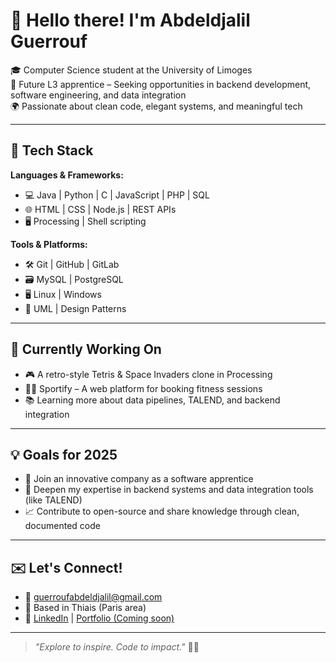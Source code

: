 # 👋 Hello there! I'm Abdeldjalil Guerrouf

🎓 Computer Science student at the University of Limoges  
🚀 Future L3 apprentice – Seeking opportunities in backend development, software engineering, and data integration  
🌍 Passionate about clean code, elegant systems, and meaningful tech

---

## 🔧 Tech Stack

**Languages & Frameworks:**

- 💻 Java | Python | C | JavaScript | PHP | SQL  
- 🌐 HTML | CSS | Node.js | REST APIs  
- 🖥️ Processing | Shell scripting

**Tools & Platforms:**

- 🛠️ Git | GitHub | GitLab  
- 🗃️ MySQL | PostgreSQL  
- 🖥️ Linux | Windows  
- 🧩 UML | Design Patterns

---

## 🌱 Currently Working On

- 🎮 A retro-style Tetris & Space Invaders clone in Processing  
- 🧘‍♂️ Sportify – A web platform for booking fitness sessions  
- 📚 Learning more about data pipelines, TALEND, and backend integration

---

## 💡 Goals for 2025

- 🔁 Join an innovative company as a software apprentice  
- 🌱 Deepen my expertise in backend systems and data integration tools (like TALEND)  
- 📈 Contribute to open-source and share knowledge through clean, documented code

---

## ✉️ Let's Connect!

- 📧 guerroufabdeldjalil@gmail.com  
- 📍 Based in Thiais (Paris area)  
- 🔗 [LinkedIn](#) | [Portfolio (Coming soon)](#)

---

> _"Explore to inspire. Code to impact."_ 🌊🚢

